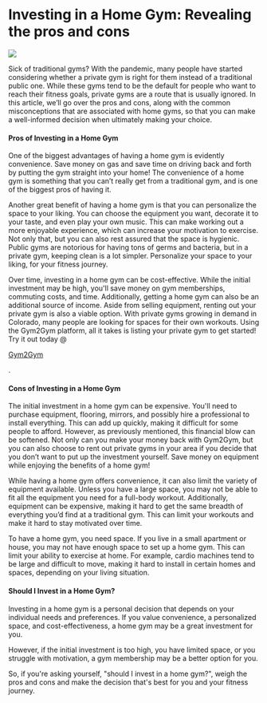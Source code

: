 # Investing in a Home Gym: Revealing the pros and cons

![](https://3134664324-files.gitbook.io/\~/files/v0/b/gitbook-x-prod.appspot.com/o/spaces%2FvvLv2WOJ6NR58qdXqSXM%2Fuploads%2FEUFP5KIu5WocEGwCVt6W%2F0.png?alt=media)

Sick of traditional gyms? With the pandemic, many people have started considering whether a private gym is right for them instead of a traditional public one. While these gyms tend to be the default for people who want to reach their fitness goals, private gyms are a route that is usually ignored. In this article, we’ll go over the pros and cons, along with the common misconceptions that are associated with home gyms, so that you can make a well-informed decision when ultimately making your choice.

#### **Pros of Investing in a Home Gym** <a href="#_3wb290aquaa6" id="_3wb290aquaa6"></a>

One of the biggest advantages of having a home gym is evidently convenience. Save money on gas and save time on driving back and forth by putting the gym straight into your home! The convenience of a home gym is something that you can’t really get from a traditional gym, and is one of the biggest pros of having it.

Another great benefit of having a home gym is that you can personalize the space to your liking. You can choose the equipment you want, decorate it to your taste, and even play your own music. This can make working out a more enjoyable experience, which can increase your motivation to exercise. Not only that, but you can also rest assured that the space is hygienic. Public gyms are notorious for having tons of germs and bacteria, but in a private gym, keeping clean is a lot simpler. Personalize your space to your liking, for your fitness journey.

Over time, investing in a home gym can be cost-effective. While the initial investment may be high, you'll save money on gym memberships, commuting costs, and time. Additionally, getting a home gym can also be an additional source of income. Aside from selling equipment, renting out your private gym is also a viable option. With private gyms growing in demand in Colorado, many people are looking for spaces for their own workouts. Using the Gym2Gym platform, all it takes is listing your private gym to get started! Try it out today @

[Gym2Gym](http://gym2gym.com/)

.

#### **Cons of Investing in a Home Gym** <a href="#_xuxi4txvdgsw" id="_xuxi4txvdgsw"></a>

The initial investment in a home gym can be expensive. You'll need to purchase equipment, flooring, mirrors, and possibly hire a professional to install everything. This can add up quickly, making it difficult for some people to afford. However, as previously mentioned, this financial blow can be softened. Not only can you make your money back with Gym2Gym, but you can also choose to rent out private gyms in your area if you decide that you don’t want to put up the investment yourself. Save money on equipment while enjoying the benefits of a home gym!

While having a home gym offers convenience, it can also limit the variety of equipment available. Unless you have a large space, you may not be able to fit all the equipment you need for a full-body workout. Additionally, equipment can be expensive, making it hard to get the same breadth of everything you’d find at a traditional gym. This can limit your workouts and make it hard to stay motivated over time.

To have a home gym, you need space. If you live in a small apartment or house, you may not have enough space to set up a home gym. This can limit your ability to exercise at home. For example, cardio machines tend to be large and difficult to move, making it hard to install in certain homes and spaces, depending on your living situation.

#### **Should I Invest in a Home Gym?** <a href="#_mkhxvye0o8h4" id="_mkhxvye0o8h4"></a>

Investing in a home gym is a personal decision that depends on your individual needs and preferences. If you value convenience, a personalized space, and cost-effectiveness, a home gym may be a great investment for you.

However, if the initial investment is too high, you have limited space, or you struggle with motivation, a gym membership may be a better option for you.

So, if you're asking yourself, "should I invest in a home gym?", weigh the pros and cons and make the decision that's best for you and your fitness journey.
